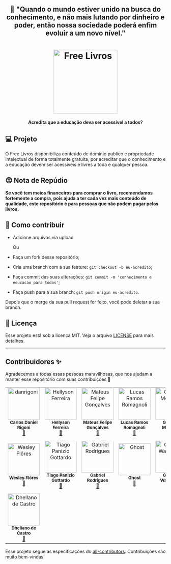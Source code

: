 <h2 align="center">
🌈 "Quando o mundo estiver unido na busca do conhecimento, e não mais lutando por dinheiro e poder, então nossa sociedade poderá enfim evoluir a um novo nível."
</h2>
<h1 align="center">
    <img alt="Free Livros" title="#delicinha" src="https://images.all-free-download.com/images/graphicthumb/tree_with_book_creative_vector_587261.jpg" width="200px" />
</h1>

<h4 align="center">
 <b>Acredita que a educação deva ser acessível a todos?</b>
</h4>

## 💻 Projeto

O Free Livros disponibiliza conteúdo de dominio publico e 
propriedade intelectual de forma totalmente gratuita, por acreditar que o
conhecimento e a educação devem ser acessíveis e livres a toda e qualquer
pessoa.

## 😡 Nota de Repúdio

<strong>Se você tem meios financeiros para comprar o livro, recomendamos fortemente a compra, pois ajuda a ter cada vez mais conteúdo de qualidade, este repositório é para pessoas que não podem pagar pelos livros.</strong>


## 🤔 Como contribuir
- Adicione arquivos via upload

  Ou

- Faça um fork desse repositório;
- Cria uma branch com a sua feature: `git checkout -b eu-acredito`;
- Faça commit das suas alterações: `git commit -m 'conhecimento e educacao para todos'`;
- Faça push para a sua branch: `git push origin eu-acredito`.

Depois que o merge da sua pull request for feito, você pode deletar a sua branch.

## :memo: Licença

Esse projeto está sob a licença MIT. Veja o arquivo [LICENSE](LICENSE.md) para mais detalhes.

---

## Contribuidores ✨

Agradecemos a todas essas pessoas maravilhosas, que nos ajudam a manter esse repositório com suas contribuições 🎉

<!-- ALL-CONTRIBUTORS-LIST:START - Do not remove or modify this section -->
<!-- prettier-ignore-start -->
<!-- markdownlint-disable -->

<table>
  <tr>
    <td align="center">
      <a href="https://github.com/danrigoni">
        <img 
          src="https://avatars0.githubusercontent.com/u/59850567?s=460&u=819f257eda77db7a04f48087000bd6124dd65116&v=4"
          width="100px;"
          alt="danrigoni"
          />
        <br />
        <sub>
          <b>Carlos Daniel Rigoni</b>
        </sub>
      </a>
      <br />
      <a href="#content-danrigoni" title="Content">🚀</a>
    </td>
    <td align="center">
      <a href="https://github.com/Hellyson-Ferreira">
        <img 
          src="https://avatars3.githubusercontent.com/u/37805353?s=460&u=67a188db08edc6411c55fa94608ba4a552d46ce4&v=4"
          width="100px;"
          alt="Hellyson Ferreira"
          />
        <br />
        <sub>
          <b>Hellyson Ferreira</b>
        </sub>
      </a>
      <br />
      <a href="#content-Hellyson-Ferreira" title="Content">🚀</a>
    </td>
    <td align="center">
      <a href="https://github.com/mateusfg7">
        <img 
          src="https://avatars0.githubusercontent.com/u/40613276?s=460&u=876c1e765460672bcea6208f4d7e19edb8f17237&v=4"
          width="100px;"
          alt="Mateus Felipe Gonçalves"
          />
        <br />
        <sub>
          <b>Mateus Felipe Gonçalves</b>
        </sub>
      </a>
      <br />
      <a href="#content-mateusfg7" title="Content">🚀</a>
    </td>
    <td align="center">
      <a href="https://github.com/lucasromagnoli">
        <img 
          src="https://avatars2.githubusercontent.com/u/20566858?s=460&u=1ebc4c265a21d70d3a0c155d9e026426bf0fabee&v=4"
          width="100px;"
          alt="Lucas Ramos Romagnoli"
          />
        <br />
        <sub>
          <b>Lucas Ramos Romagnoli</b>
        </sub>
      </a>
      <br />
      <a href="#content-lucasromagnoli" title="Content">🚀</a>
    </td>
    <td align="center">
      <a href="https://github.com/gabrielamenezes">
        <img 
          src="https://avatars3.githubusercontent.com/u/64161478?s=460&u=1356f8b491eecccaeb9afb16c34beb8a00c75cf3&v=4"
          width="100px;"
          alt="Gabriela Menezes"
          />
        <br />
        <sub>
          <b>Gabriela Menezes</b>
        </sub>
      </a>
      <br />
      <a href="#content-gabrielamenezes" title="Content">🚀</a>
    </td>
    <td align="center">
      <a href="https://github.com/brunosana">
        <img 
          src="https://avatars1.githubusercontent.com/u/39919020?s=460&v=4"
          width="100px;"
          alt="brunosana"
          />
        <br />
        <sub>
          <b>brunosana</b>
        </sub>
      </a>
      <br />
      <a href="#content-brunosana" title="Content">🚀</a>
    </td>
    <td align="center">
      <a href="https://github.com/Rui-code">
        <img 
          src="https://avatars3.githubusercontent.com/u/55000714?s=460&u=96c9f8649132a1b07c7016597d1f0bdfbd4ef056&v=4"
          width="100px;"
          alt="Ruiran Oliveira"
          />
        <br />
        <sub>
          <b>Ruiran Oliveira</b>
        </sub>
      </a>
      <br />
      <a href="#content-Rui-code" title="Content">🚀</a>
    </td>
    </tr>
    <tr>
    <td align="center">
      <a href="https://github.com/MagicalStrangeQuark">
        <img 
          src="https://avatars2.githubusercontent.com/u/49111142?s=460&u=1d9e3fb6724c7141793c67760847255de73cdb4a&v=4"
          width="100px;"
          alt="Wesley Flôres"
          />
        <br />
        <sub>
          <b>Wesley Flôres</b>
        </sub>
      </a>
      <br />
      <a href="#content-MagicalStrangeQuark" title="Content">🚀</a>
    </td>
    <td align="center">
      <a href="https://github.com/tiagoGottardo">
        <img 
          src="https://avatars0.githubusercontent.com/u/50255813?s=460&u=73174b63e530944d744ef9ecee77c576d608c82b&v=4"
          width="100px;"
          alt="Tiago Panizio Gottardo"
          />
        <br />
        <sub>
          <b>Tiago Panizio Gottardo</b>
        </sub>
      </a>
      <br />
      <a href="#content-tiagoGottardo" title="Content">🚀</a>
    </td>
    <td align="center">
      <a href="https://github.com/solenya1">
        <img 
          src="https://avatars0.githubusercontent.com/u/64572684?s=460&u=3c846adcc8a7594ff0ddc7b801cf3e74eed20755&v=4"
          width="100px;"
          alt="Gabriel Rodrigues"
          />
        <br />
        <sub>
          <b>Gabriel Rodrigues</b>
        </sub>
      </a>
      <br />
      <a href="#content-solenya1" title="Content">🚀</a>
    </td>
    <td align="center">
      <a href="https://github.com/raphaelbarbosaqwerty">
        <img 
          src="https://avatars0.githubusercontent.com/u/15701673?s=460&u=c709269c8cfd4179cf134b0763c665e7ae265283&v=4"
          width="100px;"
          alt="Ghost"
          />
        <br />
        <sub>
          <b>Ghost</b>
        </sub>
      </a>
      <br />
      <a href="#content-raphaelbarbosaqwerty" title="Content">🚀</a>
    </td>
    <td align="center">
      <a href="https://github.com/gustavo-wanderley">
        <img 
          src="https://avatars0.githubusercontent.com/u/46036174?s=460&u=9b79532b4eaae207a12a7a524a1758ad64056ff6&v=4"
          width="100px;"
          alt="Gustavo Wanderley"
          />
        <br />
        <sub>
          <b>Gustavo Wanderley</b>
        </sub>
      </a>
      <br />
      <a href="#content-gustavo-wanderley" title="Content">🚀</a>
    </td>
    <td align="center">
      <a href="https://github.com/gfda">
        <img 
          src="https://avatars2.githubusercontent.com/u/41340663?s=460&u=275e2d152b7a60738ad83e0a42fe1d37b304c773&v=4"
          width="100px;"
          alt="Gustavo Dias Alexandre"
          />
        <br />
        <sub>
          <b>Gustavo Dias Alexandre</b>
        </sub>
      </a>
      <br />
      <a href="#content-gfda" title="Content">🚀</a>
    </td>
    <td align="center">
      <a href="https://github.com/anisberto">
        <img 
          src="https://avatars3.githubusercontent.com/u/46682639?s=460&u=d6deb254a7ba108c465d3a1581550c156b6b476d&v=4"
          width="100px;"
          alt="Anisberto dos Reis do Nascimento"
          />
        <br />
        <sub>
          <b>Anisberto dos Reis do Nascimento</b>
        </sub>
      </a>
      <br />
      <a href="#content-anisberto" title="Content">🚀</a>
    </td>
    </tr>
    <tr>
    <td align="center">
      <a href="https://github.com/DheCastro">
        <img 
          src="https://avatars1.githubusercontent.com/u/12981838?s=460&u=84a11e2ea102b8c4ad6cdaf69e84c3d92039907e&v=4"
          width="100px;"
          alt="Dhellano de Castro"
          />
        <br />
        <sub>
          <b>Dhellano de Castro</b>
        </sub>
      </a>
      <br />
      <a href="#content-DheCastro" title="Content">🚀</a>
    </td>
    </tr>
    <!-- EXEMPLO DE CONTRIBUIDOR -->
    <!-- <td align="center">
      <a href="{LINK DE PERFIL}">
        <img 
          src="{LINK DE FOTO DE PERFIL}"
          width="100px;"
          alt="{NOME DE USUARIO}" 
          />
        <br />
        <sub>
          <b>{NOME DE USUARIO}</b>
        </sub>
      </a>
      <br />
      <a href="#content-{NOME-DE-USUARIO}" title="Content">🚀</a>
    </td> -->
  </tr>
</table>

<!-- markdownlint-enable -->
<!-- prettier-ignore-end -->
<!-- ALL-CONTRIBUTORS-LIST:END -->

Esse projeto segue as especificações do [all-contributors](https://github.com/all-contributors/all-contributors). Contribuições são muito bem-vindas!